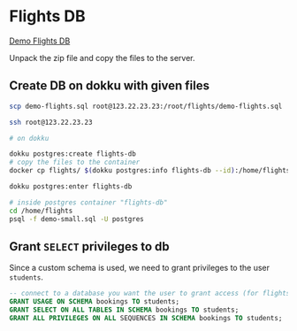 # Flights DB

[Demo Flights DB](https://postgrespro.com/community/demodb)

Unpack the zip file and copy the files to the server.

## Create DB on dokku with given files

```bash
scp demo-flights.sql root@123.22.23.23:/root/flights/demo-flights.sql

ssh root@123.22.23.23

# on dokku

dokku postgres:create flights-db
# copy the files to the container
docker cp flights/ $(dokku postgres:info flights-db --id):/home/flights

dokku postgres:enter flights-db

# inside postgres container "flights-db"
cd /home/flights
psql -f demo-small.sql -U postgres
```

## Grant `SELECT` privileges to db

Since a custom schema is used, we need to grant privileges to the user `students`.

```sql
-- connect to a database you want the user to grant access (for flights db)
GRANT USAGE ON SCHEMA bookings TO students;
GRANT SELECT ON ALL TABLES IN SCHEMA bookings TO students;
GRANT ALL PRIVILEGES ON ALL SEQUENCES IN SCHEMA bookings TO students;
```